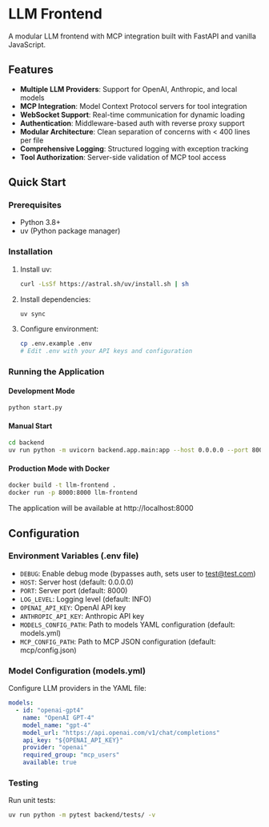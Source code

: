 # LLM Frontend

A modular LLM frontend with MCP integration built with FastAPI and vanilla JavaScript.

## Features

- **Multiple LLM Providers**: Support for OpenAI, Anthropic, and local models
- **MCP Integration**: Model Context Protocol servers for tool integration
- **WebSocket Support**: Real-time communication for dynamic loading
- **Authentication**: Middleware-based auth with reverse proxy support
- **Modular Architecture**: Clean separation of concerns with < 400 lines per file
- **Comprehensive Logging**: Structured logging with exception tracking
- **Tool Authorization**: Server-side validation of MCP tool access

## Quick Start

### Prerequisites

- Python 3.8+
- uv (Python package manager)

### Installation

1. Install uv:
   ```bash
   curl -LsSf https://astral.sh/uv/install.sh | sh
   ```

2. Install dependencies:
   ```bash
   uv sync
   ```

3. Configure environment:
   ```bash
   cp .env.example .env
   # Edit .env with your API keys and configuration
   ```

### Running the Application

#### Development Mode
```bash
python start.py
```

#### Manual Start
```bash
cd backend
uv run python -m uvicorn backend.app.main:app --host 0.0.0.0 --port 8000 --reload
```

#### Production Mode with Docker
```bash
docker build -t llm-frontend .
docker run -p 8000:8000 llm-frontend
```

The application will be available at http://localhost:8000

## Configuration

### Environment Variables (.env file)

- `DEBUG`: Enable debug mode (bypasses auth, sets user to test@test.com)
- `HOST`: Server host (default: 0.0.0.0)
- `PORT`: Server port (default: 8000)
- `LOG_LEVEL`: Logging level (default: INFO)
- `OPENAI_API_KEY`: OpenAI API key
- `ANTHROPIC_API_KEY`: Anthropic API key
- `MODELS_CONFIG_PATH`: Path to models YAML configuration (default: models.yml)
- `MCP_CONFIG_PATH`: Path to MCP JSON configuration (default: mcp/config.json)

### Model Configuration (models.yml)

Configure LLM providers in the YAML file:

```yaml
models:
  - id: "openai-gpt4"
    name: "OpenAI GPT-4"
    model_name: "gpt-4"
    model_url: "https://api.openai.com/v1/chat/completions"
    api_key: "${OPENAI_API_KEY}"
    provider: "openai"
    required_group: "mcp_users"
    available: true
```

### Testing

Run unit tests:
```bash
uv run python -m pytest backend/tests/ -v
```